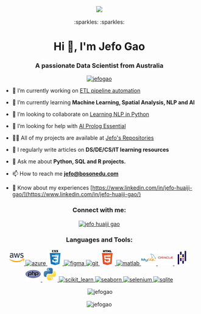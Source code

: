 <p align="center">
  <img width="200" src="https://avatars.githubusercontent.com/u/19381768?v=4"/>
  <p align="center"> :sparkles: :sparkles:</p>
</p>

<h1 align="center">Hi 👋, I'm Jefo Gao</h1>
<h3 align="center">A passionate Data Scientist from Australia</h3>

<p align="center">
  <a href="https://github.com/ryo-ma/github-profile-trophy"><img src="https://github-profile-trophy.vercel.app/?username=jefogao&theme=onedark&no-bg=false&no-frame=true" alt="jefogao" /></a> </p>


- 🔭 I’m currently working on [ETL pipeline automation](https://github.com/JefoGao/Python_lifestyle_scraper)

- 🌱 I’m currently learning **Machine Learning, Spatial Analysis, NLP and AI**

- 👯 I’m looking to collaborate on [Learning NLP in Python](https://github.com/JefoGao/Resource_NLP-in-Python)

- 🤝 I’m looking for help with [AI Prolog Essential](https://github.com/JefoGao/Resource_AI-Prolog-Essential)

- 👨‍💻 All of my projects are available at [Jefo's Repositories](https://github.com/JefoGao?tab=repositories)

- 📝 I regularly write articles on **DS/DE/CS/IT learning resources**

- 💬 Ask me about **Python, SQL and R projects.**

- 📫 How to reach me **jefo@bosonedu.com**

- 📄 Know about my experiences [https://www.linkedin.com/in/jefo-huaiji-gao/](https://www.linkedin.com/in/jefo-huaiji-gao/)

<h3 align="center">Connect with me:</h3>
<p align="center">
<a href="https://linkedin.com/in/jefo huaiji gao" target="blank"><img align="center" src="https://raw.githubusercontent.com/rahuldkjain/github-profile-readme-generator/master/src/images/icons/Social/linked-in-alt.svg" alt="jefo huaiji gao" height="30" width="40" /></a>
</p>

<h3 align="center">Languages and Tools:</h3>
<p align="center"> <a href="https://aws.amazon.com" target="_blank" rel="noreferrer"> <img src="https://raw.githubusercontent.com/devicons/devicon/master/icons/amazonwebservices/amazonwebservices-original-wordmark.svg" alt="aws" width="40" height="40"/> </a> <a href="https://azure.microsoft.com/en-in/" target="_blank" rel="noreferrer"> <img src="https://www.vectorlogo.zone/logos/microsoft_azure/microsoft_azure-icon.svg" alt="azure" width="40" height="40"/> </a> <a href="https://www.w3schools.com/css/" target="_blank" rel="noreferrer"> <img src="https://raw.githubusercontent.com/devicons/devicon/master/icons/css3/css3-original-wordmark.svg" alt="css3" width="40" height="40"/> </a> <a href="https://www.figma.com/" target="_blank" rel="noreferrer"> <img src="https://www.vectorlogo.zone/logos/figma/figma-icon.svg" alt="figma" width="40" height="40"/> </a> <a href="https://git-scm.com/" target="_blank" rel="noreferrer"> <img src="https://www.vectorlogo.zone/logos/git-scm/git-scm-icon.svg" alt="git" width="40" height="40"/> </a> <a href="https://www.w3.org/html/" target="_blank" rel="noreferrer"> <img src="https://raw.githubusercontent.com/devicons/devicon/master/icons/html5/html5-original-wordmark.svg" alt="html5" width="40" height="40"/> </a> <a href="https://www.mathworks.com/" target="_blank" rel="noreferrer"> <img src="https://upload.wikimedia.org/wikipedia/commons/2/21/Matlab_Logo.png" alt="matlab" width="40" height="40"/> </a> <a href="https://www.mysql.com/" target="_blank" rel="noreferrer"> <img src="https://raw.githubusercontent.com/devicons/devicon/master/icons/mysql/mysql-original-wordmark.svg" alt="mysql" width="40" height="40"/> </a> <a href="https://www.oracle.com/" target="_blank" rel="noreferrer"> <img src="https://raw.githubusercontent.com/devicons/devicon/master/icons/oracle/oracle-original.svg" alt="oracle" width="40" height="40"/> </a> <a href="https://pandas.pydata.org/" target="_blank" rel="noreferrer"> <img src="https://raw.githubusercontent.com/devicons/devicon/2ae2a900d2f041da66e950e4d48052658d850630/icons/pandas/pandas-original.svg" alt="pandas" width="40" height="40"/> </a> <a href="https://www.php.net" target="_blank" rel="noreferrer"> <img src="https://raw.githubusercontent.com/devicons/devicon/master/icons/php/php-original.svg" alt="php" width="40" height="40"/> </a> <a href="https://www.python.org" target="_blank" rel="noreferrer"> <img src="https://raw.githubusercontent.com/devicons/devicon/master/icons/python/python-original.svg" alt="python" width="40" height="40"/> </a> <a href="https://scikit-learn.org/" target="_blank" rel="noreferrer"> <img src="https://upload.wikimedia.org/wikipedia/commons/0/05/Scikit_learn_logo_small.svg" alt="scikit_learn" width="40" height="40"/> </a> <a href="https://seaborn.pydata.org/" target="_blank" rel="noreferrer"> <img src="https://seaborn.pydata.org/_images/logo-mark-lightbg.svg" alt="seaborn" width="40" height="40"/> </a> <a href="https://www.selenium.dev" target="_blank" rel="noreferrer"> <img src="https://raw.githubusercontent.com/detain/svg-logos/780f25886640cef088af994181646db2f6b1a3f8/svg/selenium-logo.svg" alt="selenium" width="40" height="40"/> </a> <a href="https://www.sqlite.org/" target="_blank" rel="noreferrer"> <img src="https://www.vectorlogo.zone/logos/sqlite/sqlite-icon.svg" alt="sqlite" width="40" height="40"/> </a> </p>

<p align="center">&nbsp;<img align="center" src="https://github-readme-stats.vercel.app/api?username=jefogao&show_icons=true&theme=dark&locale=en" alt="jefogao" /></p>

<p align="center"><img align="center" src="https://github-readme-streak-stats.herokuapp.com/?user=jefogao&theme=dark" alt="jefogao" /></p>

